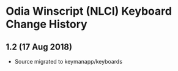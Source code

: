 # Odia Winscript (NLCI) Keyboard Change History

## 1.2 (17 Aug 2018)

* Source migrated to keymanapp/keyboards
